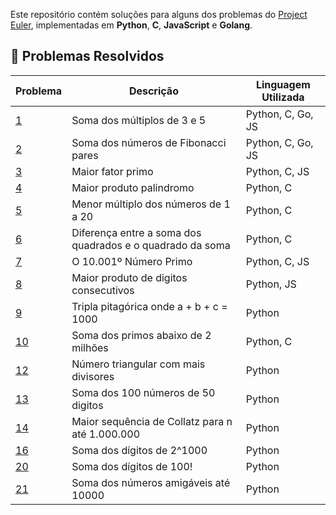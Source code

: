 Este repositório contém soluções para alguns dos problemas do [Project Euler](https://projecteuler.net/), implementadas em **Python**, **C**, **JavaScript** e **Golang**.

## 🚀 Problemas Resolvidos

| Problema | Descrição                         				  | Linguagem Utilizada |
|----------|-----------------------------------------------|---------------------|
| [1](https://projecteuler.net/problem=1)		| Soma dos múltiplos de 3 e 5											| Python, C, Go, JS	|
| [2](https://projecteuler.net/problem=2) 	| Soma dos números de Fibonacci pares								| Python, C, Go, JS	|
| [3](https://projecteuler.net/problem=3) 	| Maior fator primo														| Python, C, JS      |
| [4](https://projecteuler.net/problem=4) 	| Maior produto palindromo 											| Python, C	     		|
| [5](https://projecteuler.net/problem=5) 	| Menor múltiplo dos números de 1 a 20								| Python, C	     		|
| [6](https://projecteuler.net/problem=6) 	| Diferença entre a soma dos quadrados e o quadrado da soma	| Python, C	     		|
| [7](https://projecteuler.net/problem=7) 	| O 10.001º Número Primo												| Python, C, JS		|
| [8](https://projecteuler.net/problem=8) 	| Maior produto de digitos consecutivos							| Python, JS			|
| [9](https://projecteuler.net/problem=9) 	| Tripla pitagórica onde a + b + c = 1000							| Python					|
| [10](https://projecteuler.net/problem=10)	| Soma dos primos abaixo de 2 milhões								| Python, C				|
| [12](https://projecteuler.net/problem=12) 	| Número triangular com mais divisores								| Python					|
| [13](https://projecteuler.net/problem=13) 	| Soma dos 100 números de 50 digitos								| Python					|
| [14](https://projecteuler.net/problem=14) 	| Maior sequência de Collatz para n até 1.000.000				| Python					|
| [16](https://projecteuler.net/problem=16) 	| Soma dos dígitos de 2^1000											| Python					|
| [20](https://projecteuler.net/problem=20) 	| Soma dos dígitos de 100!												| Python					|
| [21](https://projecteuler.net/problem=21) 	| Soma dos números amigáveis até 10000								| Python					|